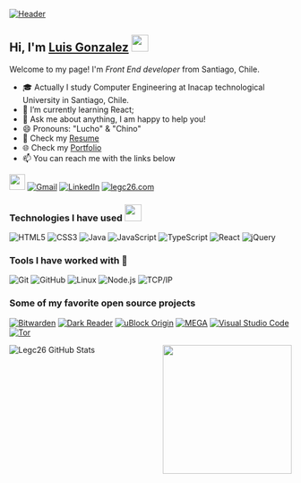 [![Header](https://media.giphy.com/media/xUyrMCdgrOL3ntbTvK/giphy.gif)](https://www.youtube.com/watch?v=izGwDsrQ1eQ)
## Hi, I'm [Luis Gonzalez](https://legc26.github.io/Portafolio/) <img src="https://raw.githubusercontent.com/MartinHeinz/MartinHeinz/master/wave.gif" width="30px">
Welcome to my page!
I'm <i>Front End developer</i> from Santiago, Chile.

-   :mortar_board: Actually I study Computer Engineering at Inacap technological University in Santiago, Chile.
-   :test_tube: I’m currently learning React;
-   :speech_balloon: Ask me about anything, I am happy to help you!
- 😄 Pronouns: "Lucho" & "Chino"
- 📝 Check my [Resume]()
- 🌐 Check my [Portfolio](https://legc26.github.io/Portafolio/) 
-    :mailbox: You can reach me with the links below

<a href="https://https://www.instagram.com/legc26/"><img src="https://img.shields.io/badge/instagram-%23E4405F.svg?&style=for-the-badge&logo=instagram&logoColor=white" height=28></a>
[![Gmail](https://img.shields.io/badge/-GMAIL-D14836?style=for-the-badge&logo=gmail&logoColor=white)](mailto:xlegc26@gmail.com)
[![LinkedIn](https://img.shields.io/badge/-LINKEDIN-0077B5?style=for-the-badge&logo=linkedin&logoColor=white)](https://www.linkedin.com/in/luisgonzalez26/)
[![legc26.com](https://img.shields.io/badge/-LEGC26.COM-000000?style=for-the-badge&logo=react&logoColor=white)](https://legc26.github.io/Portafolio/)


### Technologies I have used <img src="https://media.giphy.com/media/WUlplcMpOCEmTGBtBW/giphy.gif" width="30">

![HTML5](https://img.shields.io/badge/-HTML5-000000?style=flat&logo=HTML5)
![CSS3](https://img.shields.io/badge/-CSS-000000?style=flat&logo=CSS)
![Java](https://img.shields.io/badge/-Java-000000?style=flat&logo=Java)
![JavaScript](https://img.shields.io/badge/-JavaScript-000000?style=flat&logo=javascript)
![TypeScript](https://img.shields.io/badge/-TypeScript-000000?style=flat&logo=typescript&logoColor=007ACC)
![React](https://img.shields.io/badge/-React-222222?style=flat&logo=React&logoColor=61DAFB)
![jQuery](https://img.shields.io/badge/-jQuery-222222?style=flat&logo=jQuery&logoColor=0769AD)

### Tools I have worked with 🔧 

![Git](https://img.shields.io/badge/-Git-222222?style=flat&logo=git&logoColor=F05032)
![GitHub](https://img.shields.io/badge/-GitHub-222222?style=flat&logo=github&logoColor=FFFFFF)
![Linux](https://img.shields.io/badge/-Linux-222222?style=flat&logo=linux&logoColor=FCC624)
![Node.js](https://img.shields.io/badge/-Node.js-222222?style=flat&logo=node.js&logoColor=339933)
![TCP/IP](https://img.shields.io/badge/-TCP/IP-222222?style=flat&logo=cisco&logoColor=white)

### Some of my favorite open source projects

[![Bitwarden](https://img.shields.io/badge/-Bitwarden-444444?style=flat&logo=bitwarden&logoColor=175DDC)](https://github.com/bitwarden)
[![Dark Reader](<https://img.shields.io/badge/-Dark&#160;Reader-444444?style=flat&logo=Dark-Reader&logoColor=2f7485>)](https://github.com/darkreader/darkreader)
[![uBlock Origin](<https://img.shields.io/badge/-uBlock&#160;Origin-444444?style=flat&logo=UBlock-Origin&logoColor=800000>)](https://github.com/gorhill/uBlock)
[![MEGA](https://img.shields.io/badge/-MEGA-444444?style=flat&logo=mega&logoColor=D9272E)](https://github.com/meganz/)
[![Visual Studio Code](https://img.shields.io/badge/-VSCode-444444?style=flat&logo=visual-studio-code&logoColor=007ACC)](https://github.com/microsoft/vscode)
[![Tor](https://img.shields.io/badge/-Tor-444444?style=flat&logo=tor&logoColor=7E4798)](https://www.torproject.org/)

<img align='right' src="https://media.giphy.com/media/M9gbBd9nbDrOTu1Mqx/giphy.gif" width="230">
<img align="center" src="https://github-readme-stats.vercel.app/api?username=legc26&show_icons=true&line_height=27&count_private=true&title_color=ffffff&text_color=c9cacc&icon_color=2bbc8a&bg_color=1d1f21" alt="Legc26 GitHub Stats" />

<!--

